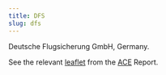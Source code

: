 ```yaml
---
title: DFS
slug: dfs
---
```


Deutsche Flugsicherung GmbH, Germany.

See the relevant [leaflet][leaf] from the [ACE] Report.

[leaf]: /library/ace/ansp-factsheets/DFS.pdf "ACE Benchmarking Report Factsheet: DFS"

[ACE]: https://www.eurocontrol.int/sites/default/files/2022-06/eurocontrol-ace-2020-benchmarking-report.pdf "ACE 2020 Benchmarking Report"
